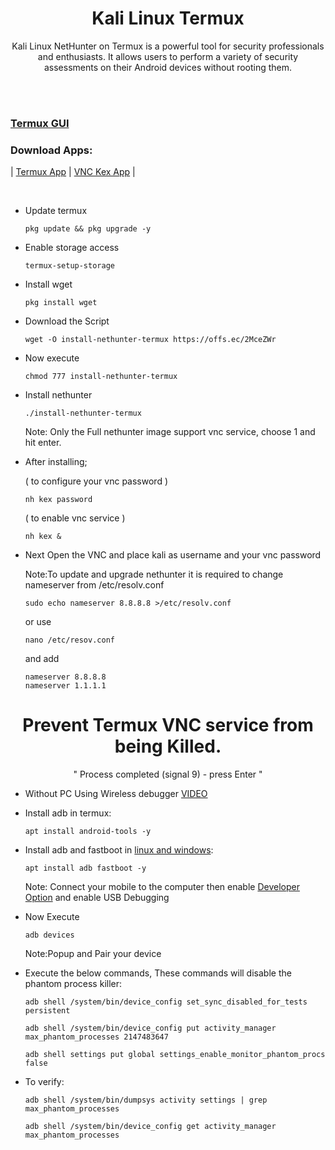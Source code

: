 # <h1 align="center"> Kali Linux Termux </h1>
 
<p align="center">Kali Linux NetHunter on Termux is a powerful tool for security professionals and enthusiasts. It allows users to perform a variety of security assessments on their Android devices without rooting them.</p>

<br></br>

### [Termux GUI](https://wiki.termux.com/wiki/Graphical_Environment)

### Download Apps:
| [Termux App](https://github.com/xiv3r/Termux-Nethunter/releases/download/Apps/Termux_v0.119.1.apk) 
| [VNC Kex App](https://github.com/xiv3r/Termux-Nethunter/releases/download/Apps/offsec.nethunter.kex.apk)
|

<br>

- Update termux

      pkg update && pkg upgrade -y
   
- Enable storage access

      termux-setup-storage


- Install wget

      pkg install wget


- Download the Script

      wget -O install-nethunter-termux https://offs.ec/2MceZWr

  
- Now execute

      chmod 777 install-nethunter-termux


- Install nethunter

      ./install-nethunter-termux


  Note: Only the Full nethunter image support vnc service, choose 1 and hit enter.

- After installing;
      
   ( to configure your vnc password )

      nh kex password 
             
   ( to enable vnc service )

      nh kex &

- Next Open the VNC and place kali as username and your vnc password 


  Note:To update and upgrade nethunter it is required to change nameserver from /etc/resolv.conf

      sudo echo nameserver 8.8.8.8 >/etc/resolv.conf

  or use

      nano /etc/resov.conf
  and add

      nameserver 8.8.8.8
      nameserver 1.1.1.1
     
 ### <h1 align="center">Prevent Termux VNC service from being Killed.</h1> 
 <p align="center"> " Process completed (signal 9) - press Enter " </p>


- Without PC Using Wireless debugger [VIDEO](https://www.youtube.com/watch?v=vK1Jx9ydi5c)


- Install adb in termux:

      apt install android-tools -y

- Install adb and fastboot in [linux and windows](https://developer.android.com/tools/adb#:~:text=To%20use%20adb%20with%20a,connect%20your%20device%20with%20USB.):

      apt install adb fastboot -y

  Note: Connect your mobile to the computer then enable [Developer Option](https://www.digitaltrends.com/mobile/how-to-get-developer-options-on-android/) and enable USB Debugging
  
- Now Execute

      adb devices

  Note:Popup and Pair your device  
- Execute the below commands, These commands will disable the phantom process killer:
  
      adb shell /system/bin/device_config set_sync_disabled_for_tests persistent

      adb shell /system/bin/device_config put activity_manager max_phantom_processes 2147483647
      
      adb shell settings put global settings_enable_monitor_phantom_procs false

- To verify:

      adb shell /system/bin/dumpsys activity settings | grep max_phantom_processes

      adb shell /system/bin/device_config get activity_manager max_phantom_processes
